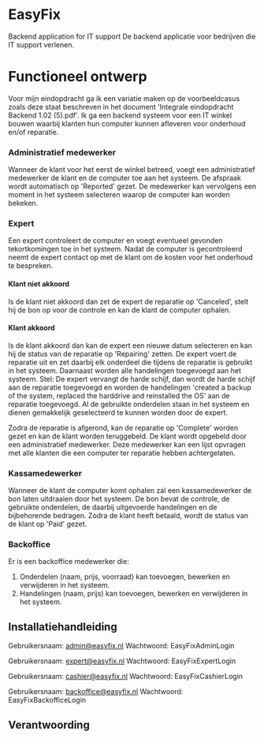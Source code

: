 # EasyFix
Backend application for IT support
De backend applicatie voor bedrijven die IT support verlenen.

# Functioneel ontwerp
Voor mijn eindopdracht ga ik een variatie maken op de voorbeeldcasus zoals deze staat beschreven in het document 'Integrale eindopdracht Backend 1.02 (5).pdf'.
Ik ga een backend systeem voor een IT winkel bouwen waarbij klanten hun computer kunnen afleveren voor onderhoud en/of reparatie.

### Administratief medewerker
Wanneer de klant voor het eerst de winkel betreed, voegt een administratief medewerker de klant en de computer toe aan het systeem.
De afspraak wordt automatisch op 'Reported' gezet.
De medewerker kan vervolgens een moment in het systeem selecteren waarop de computer kan worden bekeken.

### Expert
Een expert controleert de computer en voegt eventueel gevonden tekortkomingen toe in het systeem.
Nadat de computer is gecontroleerd neemt de expert contact op met de klant om de kosten voor het onderhoud te bespreken.

#### Klant niet akkoord
Is de klant niet akkoord dan zet de expert de reparatie op 'Canceled', stelt hij de bon op voor de controle en kan de klant de computer ophalen.

#### Klant akkoord
Is de klant akkoord dan kan de expert een nieuwe datum selecteren en kan hij de status van de reparatie op 'Repairing' zetten.
De expert voert de reparatie uit en zet daarbij elk onderdeel die tijdens de reparatie is gebruikt in het systeem.
Daarnaast worden alle handelingen toegevoegd aan het systeem.
Stel: De expert vervangt de harde schijf, dan wordt de harde schijf aan de reparatie toegevoegd en worden de handelingen
'created a backup of the system, replaced the harddrive and reinstalled the OS' aan de reparatie toegevoegd.
Al de gebruikte onderdelen staan in het systeem en dienen gemakkelijk geselecteerd te kunnen worden door de expert.

Zodra de reparatie is afgerond, kan de reparatie op 'Complete' worden gezet en kan de klant worden teruggebeld.
De klant wordt opgebeld door een administratief medewerker.
Deze medewerker kan een lijst opvragen met alle klanten die een computer ter reparatie hebben achtergelaten.

### Kassamedewerker
Wanneer de klant de computer komt ophalen zal een kassamedewerker de bon laten uitdraaien door het systeem.
De bon bevat de controle, de gebruikte onderdelen, de daarbij uitgevoerde handelingen en de bijbehorende bedragen.
Zodra de klant heeft betaald, wordt de status van de klant op 'Paid' gezet.

### Backoffice
Er is een backoffice medewerker die:
1. Onderdelen (naam, prijs, voorraad) kan toevoegen, bewerken en verwijderen in het systeem.
2. Handelingen (naam, prijs) kan toevoegen, bewerken en verwijderen in het systeem.

## Installatiehandleiding
Gebruikersnaam: admin@easyfix.nl
Wachtwoord: EasyFixAdminLogin

Gebruikersnaam: expert@easyfix.nl
Wachtwoord: EasyFixExpertLogin

Gebruikersnaam: cashier@easyfix.nl
Wachtwoord: EasyFixCashierLogin

Gebruikersnaam: backoffice@easyfix.nl
Wachtwoord: EasyFixBackofficeLogin

## Verantwoording
